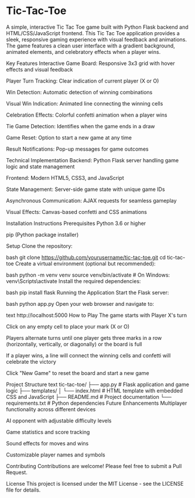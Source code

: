 # Tic-Tac-Toe
A simple, interactive Tic Tac Toe game built with Python Flask backend and HTML/CSS/JavaScript frontend.
This Tic Tac Toe application provides a sleek, responsive gaming experience with visual feedback and animations. The game features a clean user interface with a gradient background, animated elements, and celebratory effects when a player wins.

Key Features
Interactive Game Board: Responsive 3x3 grid with hover effects and visual feedback

Player Turn Tracking: Clear indication of current player (X or O)

Win Detection: Automatic detection of winning combinations

Visual Win Indication: Animated line connecting the winning cells

Celebration Effects: Colorful confetti animation when a player wins

Tie Game Detection: Identifies when the game ends in a draw

Game Reset: Option to start a new game at any time

Result Notifications: Pop-up messages for game outcomes

Technical Implementation
Backend: Python Flask server handling game logic and state management

Frontend: Modern HTML5, CSS3, and JavaScript

State Management: Server-side game state with unique game IDs

Asynchronous Communication: AJAX requests for seamless gameplay

Visual Effects: Canvas-based confetti and CSS animations

Installation Instructions
Prerequisites
Python 3.6 or higher

pip (Python package installer)

Setup
Clone the repository:

bash
git clone https://github.com/yourusername/tic-tac-toe.git
cd tic-tac-toe
Create a virtual environment (optional but recommended):

bash
python -m venv venv
source venv/bin/activate  # On Windows: venv\Scripts\activate
Install the required dependencies:

bash
pip install flask
Running the Application
Start the Flask server:

bash
python app.py
Open your web browser and navigate to:

text
http://localhost:5000
How to Play
The game starts with Player X's turn

Click on any empty cell to place your mark (X or O)

Players alternate turns until one player gets three marks in a row (horizontally, vertically, or diagonally) or the board is full

If a player wins, a line will connect the winning cells and confetti will celebrate the victory

Click "New Game" to reset the board and start a new game

Project Structure
text
tic-tac-toe/
├── app.py                 # Flask application and game logic
├── templates/
│   └── index.html         # HTML template with embedded CSS and JavaScript
├── README.md              # Project documentation
└── requirements.txt       # Python dependencies
Future Enhancements
Multiplayer functionality across different devices

AI opponent with adjustable difficulty levels

Game statistics and score tracking

Sound effects for moves and wins

Customizable player names and symbols

Contributing
Contributions are welcome! Please feel free to submit a Pull Request.

License
This project is licensed under the MIT License - see the LICENSE file for details.
